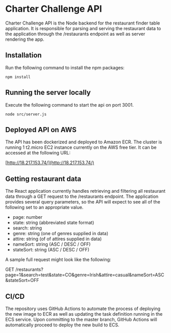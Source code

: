 

Charter Challenge API
======================

Charter Challenge API is the Node backend for the restaurant finder table application.  It is responsible for parsing and serving the restaurant data to the application through the /restaurants endpoint as well as server rendering the app.  


## Installation 

Run the following command to install the npm packages:

`npm install`

## Running the server locally

Execute the following command to start the api on port 3001.

`node src/server.js`

## Deployed API on AWS

The API has been dockerized and deployed to Amazon ECR.  The cluster is running 1 t2.micro EC2 instance currently on the AWS free tier.  It can be accessed at the following URL:

[http://18.217.153.74/](http://18.217.153.74/)

## Getting restaurant data

The React application currently handles retrieving and filtering all restaurant data through a GET request to the /restaurants endpoint.  The application provides several query parameters, so the API will expect to see all of the following set to an appropriate value.

* page: number
* state: string (abbreviated state format)
* search: string
* genre: string (one of genres supplied in data)
* attire: string (of of attires supplied in data)
* nameSort: string (ASC / DESC / OFF)
* stateSort: string (ASC / DESC / OFF)

A sample full request might look like the following:

GET  /restaurants?page=1&search=test&state=CO&genre=Irish&attire=casual&nameSort=ASC&stateSort=OFF

## CI/CD

The repository uses GitHub Actions to automate the process of deploying the new image to ECR as well as updating the task definition running in the ECS service.  Upon committing to the master branch, GitHub Actions will automatically proceed to deploy the new build to ECS.

